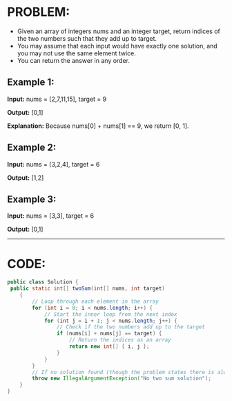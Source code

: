 # PROBLEM:
- Given an array of integers nums and an integer target, return indices of the two numbers such that they add up to target.
- You may assume that each input would have exactly one solution, and you may not use the same element twice.
- You can return the answer in any order.

## Example 1:

**Input:** nums = [2,7,11,15], target = 9

**Output:** [0,1]

**Explanation:** Because nums[0] + nums[1] == 9, we return [0, 1].

## Example 2:

**Input:** nums = [3,2,4], target = 6

**Output:** [1,2]

## Example 3:

**Input:** nums = [3,3], target = 6

**Output:** [0,1]

---

# CODE:
```java
public class Solution {
 public static int[] twoSum(int[] nums, int target) 
    {
        // Loop through each element in the array
        for (int i = 0; i < nums.length; i++) {
            // Start the inner loop from the next index
            for (int j = i + 1; j < nums.length; j++) {
                // Check if the two numbers add up to the target
                if (nums[i] + nums[j] == target) {
                    // Return the indices as an array
                    return new int[] { i, j };
                }
            }
        }
        // If no solution found (though the problem states there is always one)
        throw new IllegalArgumentException("No two sum solution");
    }
}
```
